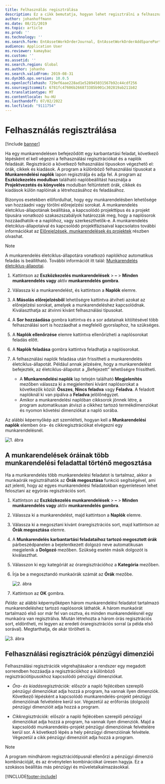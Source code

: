 ```yaml
---
title: Felhasználás regisztrálása
description: Ez a cikk bemutatja, hogyan lehet regisztrálni a felhasználást az eszközkezelésben.
author: johanhoffmann
ms.date: 08/21/2019
ms.topic: article
ms.prod: ''
ms.technology: ''
ms.search.form: EntAssetWorkOrderJournal, EntAssetWorkOrderAddSparePart
audience: Application User
ms.reviewer: kamaybac
ms.custom: ''
ms.assetid: ''
ms.search.region: Global
ms.author: johanho
ms.search.validFrom: 2019-08-31
ms.dyn365.ops.version: 10.0.5
ms.openlocfilehash: 729ef6aae228ad1e528945031567b92c44cdf256
ms.sourcegitcommit: 6781fc47606b266873385b901c302819ab211b82
ms.translationtype: MT
ms.contentlocale: hu-HU
ms.lasthandoff: 07/02/2022
ms.locfileid: "9111754"
---
```

# <a name="register-consumption"></a>Felhasználás regisztrálása

[!include [banner](../../includes/banner.md)]

 

Ha egy munkarendelésen befejeződött egy karbantartási feladat, következő lépésként el kell végezni a felhasználási regisztrációkat és a naplók feladását. Regisztráció a következő felhasználási típusokon végezhető el: órák, cikkek és kiadások. A program a különböző felhasználási típusokat a **Munkarendelési naplók** lapon regisztrálja és adja fel. A program az **Eszközkezelés modulban** található naplóbeállítást használja a **Projektvezetés és könyvelés** modulban feltüntetett órák, cikkek és kiadások külön naplóinak a létrehozásához és feladásához.

Bizonyos esetekben előfordulhat, hogy egy munkarendelésben lehetősége van hozzáadni vagy törölni előrejelzési sorokat. A munkarendelés életciklus-állapotának beállítása, a kapcsolódó projekttípus és a projekt típusára vonatkozó szakaszszabályok határozzák meg, hogy a naplósorok hozzáadhatók-e a naplóhoz, vagy szerkeszthetők-e. A munkarendelés életciklus-állapotaival és kapcsolódó projektfázisaival kapcsolatos további információkat az [Előrejelzések, munkarendelések és projektek](../integration-to-project-management-and-accounting/forecasts-work-orders-and-projects.md) részben olvashat.

>[!NOTE]
>A munkarendelés életciklus-állapotára vonatkozó naplókhoz automatikus feladás is beállítható. További információt itt talál: [Munkarendelés életciklus-állapotai](../setup-for-work-orders/work-order-lifecycle-states.md).

1. Kattintson az **Eszközkezelés munkarendelések** > **–** > **Minden munkarendelés vagy** aktív **munkarendelés gombra**.

2. Válassza ki a munkarendelést, és kattintson a **Naplók** elemre.

3. A **Másolás előrejelzésből** lehetőségre kattintva átviheti azokat az előrejelzési sorokat, amelyek a munkarendeléshez kapcsolódnak. Kiválaszthatja az átvinni kívánt felhasználási típusokat.

4. A **Sor hozzáadása** gombra kattintva és a sor adatainak kitöltésével több felhasználási sort is hozzáadhat a megfelelő gyorslaphoz, ha szükséges.

5. A **Naplók ellenőrzése** elemre kattintva ellenőrizheti a naplósorokat feladás előtt.

6. A **Naplók feladása** gombra kattintva feladhatja a naplósorokat.

7. A felhasználási naplók feladása után frissítheti a munkarendelés életciklus-állapotát. Például annak jelzésére, hogy a munkarendelést befejezték, az életciklus-állapotot a „Befejezett” lehetőségre frissítheti.

    - A **Munkarendelési naplók** lap tetején található **Megjelenítés** mezőben válassza ki a megjeleníteni kívánt naplósorokat a következők közül: **Összes**, **Nincs feladva** vagy **Feladva**. A feladott naplóknál ki van pipálva a **Feladva** jelölőnégyzet.  
    - Amikor a munkarendelési naplóban cikksorok jönnek létre, a program automatikusan átviszi a cikkhez tartozó termékdimenziókat és nyomon követési dimenziókat a napló sorába.  

Az alábbi képernyőkép azt szemlélteti, hogyan kell a **Munkarendelési naplók** elemben óra- és cikkregisztrációkat elvégezni egy munkarendelésnél.

![1. ábra](media/01-consumption.png)


## <a name="split-hours-on-work-orders-with-several-work-order-jobs"></a>A munkarendelések óráinak több munkarendelési feladattal történő megosztása

Ha a munkarendelés több munkarendelési feladatot is tartalmaz, akkor a munkaórák regisztrálhatók az **Órák megosztása** funkció segítségével, ami azt jelenti, hogy az egyes munkarendelési feladatokban egyenletesen lehet felosztani az egyórás regisztrációs sort.

1. Kattintson az **Eszközkezelés munkarendelések** > **–** > **Minden munkarendelés vagy** aktív **munkarendelés gombra**.

2. Válassza ki a munkarendelést, majd kattintson a **Naplók** elemre.

3. Válassza ki a megosztani kívánt óraregisztrációs sort, majd kattintson az **Órák megosztása** elemre.

4. A **Munkarendelés karbantartási feladataihoz tartozó megosztott órák** párbeszédpanelen a bejelentkezett dolgozó neve automatikusan megjelenik a **Dolgozó** mezőben. Szükség esetén másik dolgozót is kiválaszthat.

5. Válasszon ki egy kategóriát az óraregisztrációhoz a **Kategória** mezőben.

6. Írja be a megosztandó munkaórák számát  az **Órák** mezőbe.

    ![2. ábra](media/02-consumption.png)

7. Kattintson az **OK** gombra.

*Példa:* az alábbi képernyőképen három munkarendelési feladatot tartalmazó munkarendeléshez tartozó naplósorok láthatók. A három munkaórát tartalmazó első sor már fel van osztva, és minden munkarendelésnél egy munkaóra van regisztrálva. Miután létrehozta a három órás regisztrációs sort, eldöntheti, mi legyen az eredeti óraregisztrációs sorral (a példa első sorával). Megtarthatja, de akár törölheti is. 

![3. ábra](media/03-consumption.png)

## <a name="financial-dimensions-on-consumption-registrations"></a>Felhasználási regisztrációk pénzügyi dimenziói

Felhasználási regisztrációk végrehajtásakor a rendszer egy megadott sorrendben hozzáadja a regisztrációkhoz a különböző regisztrációtípusokhoz kapcsolódó pénzügyi dimenziókat. 

- *Óra- és kiadásregisztrációk:* először a napló fejlécében szereplő pénzügyi dimenziókat adja hozzá a program, ha vannak ilyen dimenziók. Következő lépésként a kapcsolódó munkarendelés-projekt pénzügyi dimenzióinak felvételére kerül sor. Végezetül az erőforrás (dolgozó) pénzügyi dimenzióit adja hozzá a program.

- *Cikkregisztrációk:* először a napló fejlécében szereplő pénzügyi dimenziókat adja hozzá a program, ha vannak ilyen dimenziók. Majd a kapcsolódó munkarendelés-projekt pénzügyi dimenzióinak felvételére kerül sor. A következő lépés a hely pénzügyi dimenzióinak felvétele. Végezetül a cikk pénzügyi dimenzióit adja hozzá a program.

>[!NOTE]
>A program mindhárom regisztrációtípusnál ellenőrzi a pénzügyi dimenzió kombinációját, és az érvénytelen kombinációkat üresen hagyja. Ez a szokásos beállítás más pénzügyi és műveletalkalmazásokkal.



[!INCLUDE[footer-include](../../../includes/footer-banner.md)]
